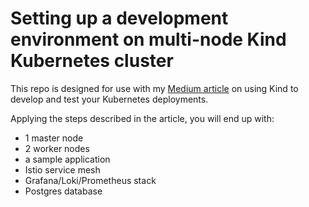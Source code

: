 # Setting up a development environment on multi-node Kind Kubernetes cluster

This repo is designed for use with my [Medium article](https://medium.com/@martin.hodges/creating-a-kubernetes-cluster-from-scratch-in-1-hour-using-automation-a25e387be547) 
on using Kind to develop and test your Kubernetes deployments.

Applying the steps described in the article, you will end up with:

- 1 master node
- 2 worker nodes
- a sample application
- Istio service mesh
- Grafana/Loki/Prometheus stack
- Postgres database



